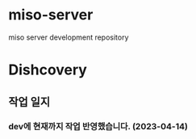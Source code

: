 # miso-server
miso server development repository
# Dishcovery
## 작업 일지
### dev에 현재까지 작업 반영했습니다. (2023-04-14)
